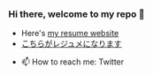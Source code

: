 ### Hi there, welcome to my repo 👋

- Here's [my resume website](https://tofujlg.github.io./)
- [こちらがレジュメになります](https://tofujlg.github.io./)


<!--
**tofujlg/tofujlg** is a ✨ _special_ ✨ repository because its `README.md` (this file) appears on your GitHub profile.

Here are some ideas to get you started:

- 🔭 I’m currently working on ...

- 👯 I’m looking to collaborate on ...
- 🤔 I’m looking for help with ...
- 💬 Ask me about ...
- 😄 Pronouns: ...
- ⚡ Fun fact: ...


-[![Anurag's GitHub stats](https://github-readme-stats.vercel.app/api?username=tofujlg)](https://github.com/anuraghazra/github-readme-stats)
-[![Top Langs](https://github-readme-stats.vercel.app/api/top-langs/?username=tofujlg)](https://github.com/chrisvsanchez/github-readme-stats)
-->
- 📫 How to reach me: Twitter
